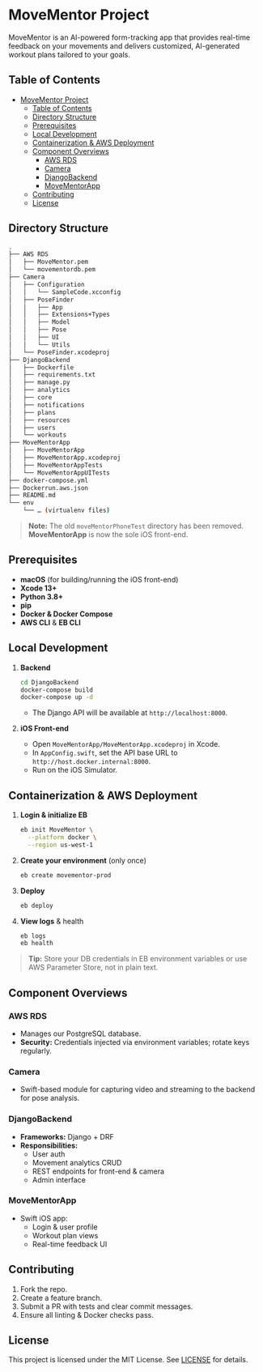 # MoveMentor Project

MoveMentor is an AI-powered form-tracking app that provides real-time feedback on your movements and delivers customized, AI-generated workout plans tailored to your goals.

## Table of Contents

- [MoveMentor Project](#movementor-project)
  - [Table of Contents](#table-of-contents)
  - [Directory Structure](#directory-structure)
  - [Prerequisites](#prerequisites)
  - [Local Development](#local-development)
  - [Containerization \& AWS Deployment](#containerization--aws-deployment)
  - [Component Overviews](#component-overviews)
    - [AWS RDS](#aws-rds)
    - [Camera](#camera)
    - [DjangoBackend](#djangobackend)
    - [MoveMentorApp](#movementorapp)
  - [Contributing](#contributing)
  - [License](#license)

## Directory Structure

```bash
.
├── AWS RDS
│   ├── MoveMentor.pem
│   └── movementordb.pem
├── Camera
│   ├── Configuration
│   │   └── SampleCode.xcconfig
│   ├── PoseFinder
│   │   ├── App
│   │   ├── Extensions+Types
│   │   ├── Model
│   │   ├── Pose
│   │   ├── UI
│   │   └── Utils
│   └── PoseFinder.xcodeproj
├── DjangoBackend
│   ├── Dockerfile
│   ├── requirements.txt
│   ├── manage.py
│   ├── analytics
│   ├── core
│   ├── notifications
│   ├── plans
│   ├── resources
│   ├── users
│   └── workouts
├── MoveMentorApp
│   ├── MoveMentorApp
│   ├── MoveMentorApp.xcodeproj
│   ├── MoveMentorAppTests
│   └── MoveMentorAppUITests
├── docker-compose.yml
├── Dockerrun.aws.json
├── README.md
└── env
    └── … (virtualenv files)
```

> **Note:** The old `moveMentorPhoneTest` directory has been removed. **MoveMentorApp** is now the sole iOS front-end.

## Prerequisites

- **macOS** (for building/running the iOS front-end)  
- **Xcode 13+**  
- **Python 3.8+**  
- **pip**  
- **Docker & Docker Compose**  
- **AWS CLI** & **EB CLI**  

## Local Development

1. **Backend**  
   ```bash
   cd DjangoBackend
   docker-compose build
   docker-compose up -d
   ```
   - The Django API will be available at `http://localhost:8000`.

2. **iOS Front-end**  
   - Open `MoveMentorApp/MoveMentorApp.xcodeproj` in Xcode.  
   - In `AppConfig.swift`, set the API base URL to `http://host.docker.internal:8000`.  
   - Run on the iOS Simulator.

## Containerization & AWS Deployment

1. **Login & initialize EB**  
   ```bash
   eb init MoveMentor \
     --platform docker \
     --region us-west-1
   ```

2. **Create your environment** (only once)  
   ```bash
   eb create movementor-prod
   ```

3. **Deploy**  
   ```bash
   eb deploy
   ```

4. **View logs** & health  
   ```bash
   eb logs
   eb health
   ```

> **Tip:** Store your DB credentials in EB environment variables or use AWS Parameter Store, not in plain text.

## Component Overviews

### AWS RDS  
- Manages our PostgreSQL database.  
- **Security:** Credentials injected via environment variables; rotate keys regularly.

### Camera  
- Swift-based module for capturing video and streaming to the backend for pose analysis.

### DjangoBackend  
- **Frameworks:** Django + DRF  
- **Responsibilities:**  
  - User auth  
  - Movement analytics CRUD  
  - REST endpoints for front-end & camera  
  - Admin interface  

### MoveMentorApp  
- Swift iOS app:  
  - Login & user profile  
  - Workout plan views  
  - Real-time feedback UI  

## Contributing

1. Fork the repo.  
2. Create a feature branch.  
3. Submit a PR with tests and clear commit messages.  
4. Ensure all linting & Docker checks pass.

## License

This project is licensed under the MIT License. See [LICENSE](LICENSE) for details.